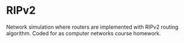 # RIPv2
Network simulation where routers are implemented with RIPv2 routing algorithm. Coded for as computer networks course homework.
